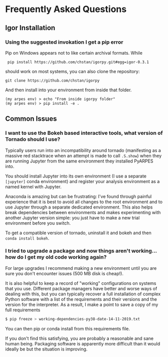 # Frequently Asked Questions

## Igor Installation

### Using the suggested invokation I get a pip error

Pip on Windows appears not to like certain archival formats.
While

```pip
 pip install https://github.com/chstan/igorpy.git#egg=igor-0.3.1
```

should work on most systems, you can also clone the repository:

```git
git clone https://github.com/chstan/igorpy
```

And then install into your environment from inside that folder.

```pip
(my arpes env) > echo "From inside igorpy folder"
(my arpes env) > pip install -e .
```

## Common Issues

### I want to use the Bokeh based interactive tools, what version of Tornado should I use?

Typically users run into an incompatibility around tornado (manifesting as a massive
red stacktrace when an attempt is made to call `.S.show`) when they are running
Jupyter from the same environment they installed PyARPES into.

You should install Jupyter into its own environment (I use a separate `[jupyter]` conda environment)
and register your analysis environment as a named kernel with Jupyter.

Anaconda is amazing but can be frustrating: I've found through painful experience
that it is best to avoid all changes to the root environment and to use Jupyter through a separate
dedicated environment. This also helps break dependencies between environments and makes
experimenting with another Jupyter version simple: you just have to make a new trial environment
before you switch.

To get a compatible version of tornado, uninstall it and bokeh and then `conda install bokeh`.

### I tried to upgrade a package and now things aren't working... how do I get my old code working again?

For large upgrades I recommend making a new environment until you are sure you don't encounter issues (500 MB disk is cheap!).

It is also helpful to keep a record of "working" configurations on systems that you use. Different package managers have better
and worse ways of dealing with this, but you can typically recover a full installation of complex Python software with a list of the requirements
and their versions and the version for the interpreter. As a result,
I make a point to save a copy of my full requirements

```bash
$ pip freeze > working-dependencies-py38-date-14-11-2019.txt
```

You can then pip or conda install from this requirements file.

If you don't find this satisfying, you are probably a reasonable and sane human being. Packaging software is apparently more difficult than it 
would ideally be but the situation is improving.
